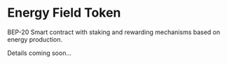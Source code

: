 # Energy Field Token

BEP-20 Smart contract with staking and rewarding mechanisms based on energy production.

Details coming soon...